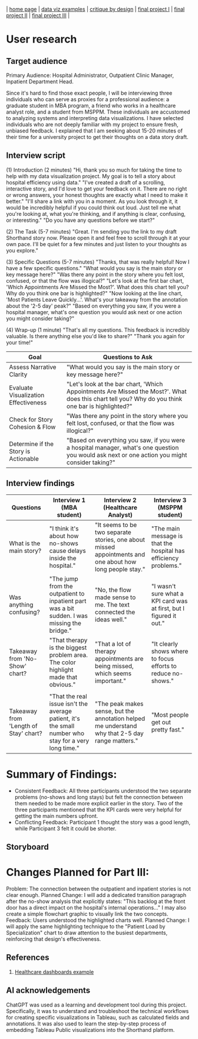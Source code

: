 | [home page](https://ssuriyapriya.github.io/Suriyapriya-s-Data-Viz-Portfolio/) | [data viz examples](dataviz-examples) | [critique by design](critique-by-design) | [final project I](final-project-part-one) | [final project II](final-project-part-two) | [final project III](final-project-part-three) |

# User research 

## Target audience

Primary Audience: Hospital Administrator, Outpatient Clinic Manager, Inpatient Department Head.

Since it's hard to find those exact people, I will be interviewing three individuals who can serve as proxies for a professional audience: a graduate student in MBA program, a friend who works in a healthcare analyst role, and a student from MSPPM. These individuals are accustomed to analyzing systems and interpreting data visualizations. I have selected individuals who are not deeply familiar with my project to ensure fresh, unbiased feedback. I explained that I am seeking about 15-20 minutes of their time for a university project to get their thoughts on a data story draft.

## Interview script

(1) Introduction (2 minutes)
"Hi, thank you so much for taking the time to help with my data visualization project. My goal is to tell a story about hospital efficiency using data."
"I've created a draft of a scrolling, interactive story, and I'd love to get your feedback on it. There are no right or wrong answers, your honest thoughts are exactly what I need to make it better."
"I'll share a link with you in a moment. As you look through it, it would be incredibly helpful if you could think out loud. Just tell me what you're looking at, what you're thinking, and if anything is clear, confusing, or interesting."
"Do you have any questions before we start?"

(2) The Task (5-7 minutes)
"Great. I'm sending you the link to my draft Shorthand story now. Please open it and feel free to scroll through it at your own pace. I'll be quiet for a few minutes and just listen to your thoughts as you explore."

(3) Specific Questions (5-7 minutes)
"Thanks, that was really helpful! Now I have a few specific questions."
"What would you say is the main story or key message here?" 
"Was there any point in the story where you felt lost, confused, or that the flow was illogical?"
"Let's look at the first bar chart, 'Which Appointments Are Missed the Most?'. What does this chart tell you? Why do you think one bar is highlighted?"
"Now looking at the line chart, 'Most Patients Leave Quickly...'. What's your takeaway from the annotation about the '2-5 day' peak?"
"Based on everything you saw, if you were a hospital manager, what's one question you would ask next or one action you might consider taking?" 

(4) Wrap-up (1 minute)
"That's all my questions. This feedback is incredibly valuable. Is there anything else you'd like to share?"
"Thank you again for your time!"


| Goal | Questions to Ask |
|------|------------------|
|  Assess Narrative Clarity    |    "What would you say is the main story or key message here?"              |
|  Evaluate Visualization Effectiveness    |     "Let's look at the bar chart, 'Which Appointments Are Missed the Most?'. What does this chart tell you? Why do you think one bar is highlighted?"              |
|  Check for Story Cohesion & Flow    |    "Was there any point in the story where you felt lost, confused, or that the flow was illogical?"              |
|  Determine if the Story is Actionable    |  "Based on everything you saw, if you were a hospital manager, what's one question you would ask next or one action you might consider taking?"                |


## Interview findings

| Questions               | Interview 1 (MBA student) | Interview 2 (Healthcare Analyst)| Interview 3 (MSPPM student) |
|-------------------------|--------------------------------|-------------|-------------|
| What is the main story? |"I think it's about how no-shows cause delays inside the hospital."       |    "It seems to be two separate stories, one about missed appointments and one about how long people stay."         |       "The main message is that the hospital has efficiency problems."      |
|       Was anything confusing?                  |        "The jump from the outpatient to inpatient part was a bit sudden. I was missing the bridge."                        |        "No, the flow made sense to me. The text connected the ideas well."     |       "I wasn't sure what a KPI card was at first, but I figured it out."      |
|           Takeaway from 'No-Show' chart?              |   "That therapy is the biggest problem area. The color highlight made that obvious."                             |      "That a lot of therapy appointments are being missed, which seems important."       |  "It clearly shows where to focus efforts to reduce no-shows."
           |
|         Takeaway from 'Length of Stay' chart?                |           "That the real issue isn't the average patient, it's the small number who stay for a very long time."                     |      "The peak makes sense, but the annotation helped me understand why that 2-5 day range matters."       |    "Most people get out pretty fast."         |

# Summary of Findings:
- Consistent Feedback: All three participants understood the two separate problems (no-shows and long stays) but felt the connection between them needed to be made more explicit earlier in the story. Two of the three participants mentioned that the KPI cards were very helpful for getting the main numbers upfront.
- Conflicting Feedback: Participant 1 thought the story was a good length, while Participant 3 felt it could be shorter.

## Storyboard


# Changes Planned for Part III:
Problem: The connection between the outpatient and inpatient stories is not clear enough.
Planned Change: I will add a dedicated transition paragraph after the no-show analysis that explicitly states: "This backlog at the front door has a direct impact on the hospital's internal operations..." I may also create a simple flowchart graphic to visually link the two concepts.
Feedback: Users understood the highlighted charts well.
Planned Change: I will apply the same highlighting technique to the "Patient Load by Specialization" chart to draw attention to the busiest departments, reinforcing that design's effectiveness.

## References
1. [Healthcare dashboards example](https://www.gooddata.com/blog/healthcare-dashboards-examples-use-cases-and-benefits/)

## AI acknowledgements
ChatGPT was used as a learning and development tool during this project. Specifically, it was to understand and troubleshoot the technical workflows for creating specific visualizations in Tableau, such as calculated fields and annotations. It was also used to learn the step-by-step process of embedding Tableau Public visualizations into the Shorthand platform.
